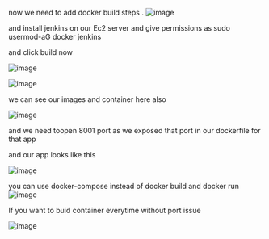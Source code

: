 now we need to add docker build steps .
![image](https://user-images.githubusercontent.com/92623347/232259563-46beb3d6-b1e0-4471-af7a-c96fc9dc3ec3.png)

and install jenkins on our Ec2 server and give permissions as sudo usermod-aG docker jenkins

and click build now

![image](https://user-images.githubusercontent.com/92623347/232259618-1df0d757-12a3-42fc-a385-79350269987f.png)

![image](https://user-images.githubusercontent.com/92623347/232259631-adb07775-0438-4052-95c2-be130b5e3930.png)

we can see our images and container here also


![image](https://user-images.githubusercontent.com/92623347/232259683-ffcb6877-c5c4-42e7-9f07-f67b1478a709.png)

and we need toopen 8001 port as we exposed that port in our dockerfile for that app

and our app looks like this

![image](https://user-images.githubusercontent.com/92623347/232259727-3f13e1ff-b4c8-4c83-85d6-6e5c8ee6369a.png)

you can use docker-compose instead of docker build and docker run
![image](https://user-images.githubusercontent.com/92623347/232323410-51b739f8-2b75-4353-9295-2dd448912dce.png)

If you want to buid container everytime without port issue

![image](https://user-images.githubusercontent.com/92623347/232323800-8f363ffa-4866-4d31-b0fd-856bf3c802ed.png)

